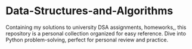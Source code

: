 # Data-Structures-and-Algorithms
Containing my solutions to university DSA assignments, homeworks,, this repository is a personal collection organized for easy reference. Dive into Python problem-solving, perfect for personal review and practice.
